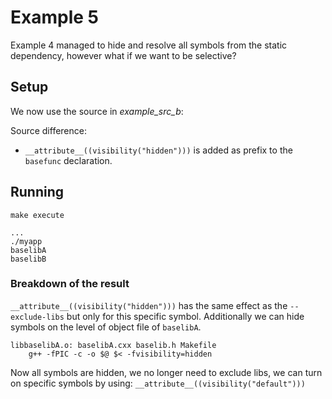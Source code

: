 # Example 5

Example 4 managed to hide and resolve all symbols from the static dependency, however what if we want to be selective?

## Setup
We now use the source in *example_src_b*:

Source difference:
- `__attribute__((visibility("hidden")))` is added as prefix to the `basefunc` declaration.
## Running
`make execute`
```
...
./myapp
baselibA
baselibB
```

### Breakdown of the result
`__attribute__((visibility("hidden")))` has the same effect as the `--exclude-libs` but only for this specific symbol. Additionally we can hide symbols on the level of object file of `baselibA`.
```
libbaselibA.o: baselibA.cxx baselib.h Makefile
	g++ -fPIC -c -o $@ $< -fvisibility=hidden
```
Now all symbols are hidden, we no longer need to exclude libs, we can turn on specific symbols by using: `__attribute__((visibility("default")))`
